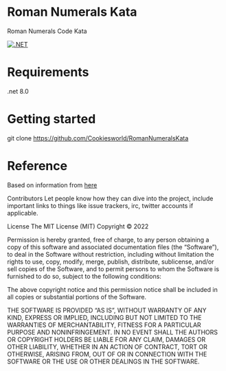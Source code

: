 # Roman Numerals Kata
Roman Numerals Code Kata 

[![.NET](https://github.com/Cookiesworld/RomanNumeralsKata/actions/workflows/dotnet.yml/badge.svg)](https://github.com/Cookiesworld/RomanNumeralsKata/actions/workflows/dotnet.yml)

# Requirements
.net 8.0

# Getting started
git clone https://github.com/Cookiesworld/RomanNumeralsKata

# Reference
Based on information from [here](http://social.msdn.microsoft.com/Forums/vstudio/en-US/70eaf2c8-52d2-426f-91cb-22325509a4f7/how-to-convert-a-number-into-roman-numeral-in-visual-c?forum=csharpgeneral)

Contributors
Let people know how they can dive into the project, include important links to things like issue trackers, irc, twitter accounts if applicable.

License
The MIT License (MIT)
Copyright © 2022 <John Cooke>

Permission is hereby granted, free of charge, to any person obtaining a copy of this software and associated documentation files (the “Software”), to deal in the Software without restriction, including without limitation the rights to use, copy, modify, merge, publish, distribute, sublicense, and/or sell copies of the Software, and to permit persons to whom the Software is furnished to do so, subject to the following conditions:

The above copyright notice and this permission notice shall be included in all copies or substantial portions of the Software.

THE SOFTWARE IS PROVIDED “AS IS”, WITHOUT WARRANTY OF ANY KIND, EXPRESS OR IMPLIED, INCLUDING BUT NOT LIMITED TO THE WARRANTIES OF MERCHANTABILITY, FITNESS FOR A PARTICULAR PURPOSE AND NONINFRINGEMENT. IN NO EVENT SHALL THE AUTHORS OR COPYRIGHT HOLDERS BE LIABLE FOR ANY CLAIM, DAMAGES OR OTHER LIABILITY, WHETHER IN AN ACTION OF CONTRACT, TORT OR OTHERWISE, ARISING FROM, OUT OF OR IN CONNECTION WITH THE SOFTWARE OR THE USE OR OTHER DEALINGS IN THE SOFTWARE.
